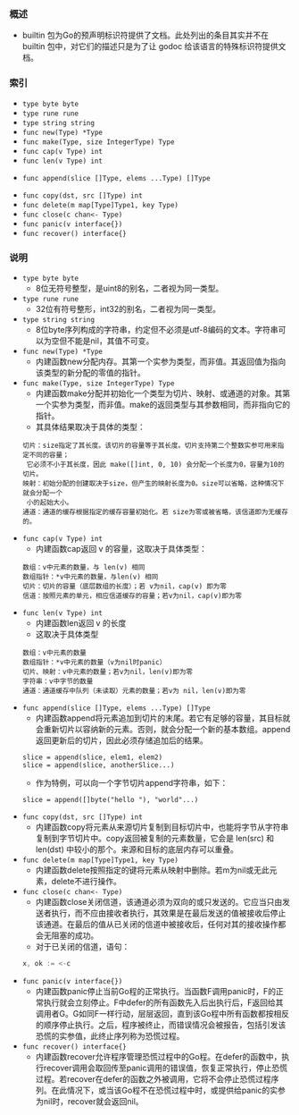 ### 概述
+ builtin 包为Go的预声明标识符提供了文档。此处列出的条目其实并不在builtin 包中，对它们的描述只是为了让 godoc 给该语言的特殊标识符提供文档。

### 索引

+ `type byte byte`
+ `type rune rune`
+ `type string string`
+ `func new(Type) *Type`
+ `func make(Type, size IntegerType) Type`
+ `func cap(v Type) int`
+ `func len(v Type) int`
* `func append(slice []Type, elems ...Type) []Type`
+ `func copy(dst, src []Type) int`
+ `func delete(m map[Type]Type1, key Type)`
+ `func close(c chan<- Type)`
+ `func panic(v interface{})`
+ `func recover() interface{}`

### 说明

+ `type byte byte`
    + 8位无符号整型，是uint8的别名，二者视为同一类型。
+ `type rune rune`
    + 32位有符号整形，int32的别名，二者视为同一类型。
+ `type string string`
    + 8位byte序列构成的字符串，约定但不必须是utf-8编码的文本。字符串可以为空但不能是nil，其值不可变。
+ `func new(Type) *Type`
    + 内建函数new分配内存。其第一个实参为类型，而非值。其返回值为指向该类型的新分配的零值的指针。
+ `func make(Type, size IntegerType) Type`
    + 内建函数make分配并初始化一个类型为切片、映射、或通道的对象。其第一个实参为类型，而非值。make的返回类型与其参数相同，而非指向它的指针。
    + 其具体结果取决于具体的类型：
    ```
    切片：size指定了其长度。该切片的容量等于其长度。切片支持第二个整数实参可用来指定不同的容量；
     它必须不小于其长度，因此 make([]int, 0, 10) 会分配一个长度为0，容量为10的切片。
    映射：初始分配的创建取决于size，但产生的映射长度为0。size可以省略，这种情况下就会分配一个
     小的起始大小。
    通道：通道的缓存根据指定的缓存容量初始化。若 size为零或被省略，该信道即为无缓存的。
    ```
+ `func cap(v Type) int`
    + 内建函数cap返回 v 的容量，这取决于具体类型：
    ```
    数组：v中元素的数量，与 len(v) 相同
    数组指针：*v中元素的数量，与len(v) 相同
    切片：切片的容量（底层数组的长度）；若 v为nil，cap(v) 即为零
    信道：按照元素的单元，相应信道缓存的容量；若v为nil，cap(v)即为零
    ```
+ `func len(v Type) int`
    + 内建函数len返回 v 的长度
    + 这取决于具体类型
    ```
    数组：v中元素的数量
    数组指针：*v中元素的数量（v为nil时panic）
    切片、映射：v中元素的数量；若v为nil，len(v)即为零
    字符串：v中字节的数量
    通道：通道缓存中队列（未读取）元素的数量；若v为 nil，len(v)即为零
    ```
* `func append(slice []Type, elems ...Type) []Type`
    + 内建函数append将元素追加到切片的末尾。若它有足够的容量，其目标就会重新切片以容纳新的元素。否则，就会分配一个新的基本数组。append返回更新后的切片，因此必须存储追加后的结果。
    ```
    slice = append(slice, elem1, elem2)
    slice = append(slice, anotherSlice...)
    ```
    + 作为特例，可以向一个字节切片append字符串，如下：
    ```
    slice = append([]byte("hello "), "world"...)
    ```
+ `func copy(dst, src []Type) int`
    + 内建函数copy将元素从来源切片复制到目标切片中，也能将字节从字符串复制到字节切片中。copy返回被复制的元素数量，它会是 len(src) 和 len(dst) 中较小的那个。来源和目标的底层内存可以重叠。
+ `func delete(m map[Type]Type1, key Type)`
    + 内建函数delete按照指定的键将元素从映射中删除。若m为nil或无此元素，delete不进行操作。
+ `func close(c chan<- Type)`
    + 内建函数close关闭信道，该通道必须为双向的或只发送的。它应当只由发送者执行，而不应由接收者执行，其效果是在最后发送的值被接收后停止该通道。在最后的值从已关闭的信道中被接收后，任何对其的接收操作都会无阻塞的成功。
    + 对于已关闭的信道，语句：
    ```go
    x, ok := <-c
    ```
+ `func panic(v interface{})`
    + 内建函数panic停止当前Go程的正常执行。当函数F调用panic时，F的正常执行就会立刻停止。F中defer的所有函数先入后出执行后，F返回给其调用者G。G如同F一样行动，层层返回，直到该Go程中所有函数都按相反的顺序停止执行。之后，程序被终止，而错误情况会被报告，包括引发该恐慌的实参值，此终止序列称为恐慌过程。
+ `func recover() interface{}`
    + 内建函数recover允许程序管理恐慌过程中的Go程。在defer的函数中，执行recover调用会取回传至panic调用的错误值，恢复正常执行，停止恐慌过程。若recover在defer的函数之外被调用，它将不会停止恐慌过程序列。在此情况下，或当该Go程不在恐慌过程中时，或提供给panic的实参为nil时，recover就会返回nil。